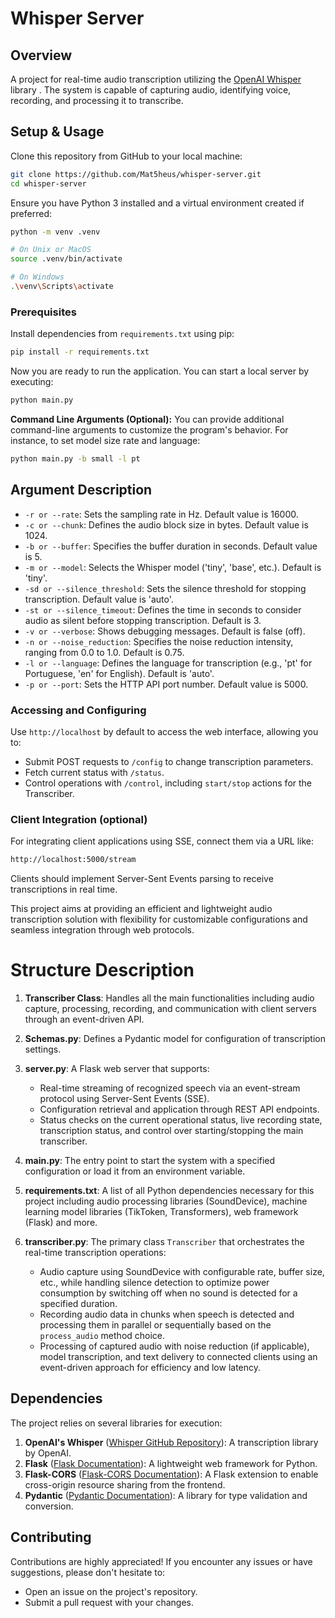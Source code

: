 # Whisper Server

## Overview
A project for real-time audio transcription utilizing the [OpenAI Whisper](https://github.com/openai/whisper) library . The system is capable of capturing audio, identifying voice, recording, and processing it to transcribe.

## Setup & Usage

Clone this repository from GitHub to your local machine:
```bash
git clone https://github.com/Mat5heus/whisper-server.git
cd whisper-server
```

Ensure you have Python 3 installed and a virtual environment created if preferred:
```bash
python -m venv .venv

# On Unix or MacOS
source .venv/bin/activate

# On Windows
.\venv\Scripts\activate
```

### Prerequisites
Install dependencies from `requirements.txt` using pip:
```bash
pip install -r requirements.txt
```

Now you are ready to run the application. You can start a local server by executing:
```bash
python main.py
```

**Command Line Arguments (Optional):**
You can provide additional command-line arguments to customize the program's behavior. For instance, to set model size rate and language:
   ```bash
   python main.py -b small -l pt
   ```

## Argument Description

- `-r or --rate`: Sets the sampling rate in Hz. Default value is 16000.
- `-c or --chunk`: Defines the audio block size in bytes. Default value is 1024.
- `-b or --buffer`: Specifies the buffer duration in seconds. Default value is 5.
- `-m or --model`: Selects the Whisper model ('tiny', 'base', etc.). Default is 'tiny'.
- `-sd or --silence_threshold`: Sets the silence threshold for stopping transcription. Default value is 'auto'.
- `-st or --silence_timeout`: Defines the time in seconds to consider audio as silent before stopping transcription. Default is 3.
- `-v or --verbose`: Shows debugging messages. Default is false (off).
- `-n or --noise_reduction`: Specifies the noise reduction intensity, ranging from 0.0 to 1.0. Default is 0.75.
- `-l or --language`: Defines the language for transcription (e.g., 'pt' for Portuguese, 'en' for English). Default is 'auto'.
- `-p or --port`: Sets the HTTP API port number. Default value is 5000.


### Accessing and Configuring
Use `http://localhost` by default to access the web interface, allowing you to:
- Submit POST requests to `/config` to change transcription parameters.
- Fetch current status with `/status`.
- Control operations with `/control`, including `start/stop` actions for the Transcriber.

### Client Integration (optional)
For integrating client applications using SSE, connect them via a URL like:
```bash
http://localhost:5000/stream
```
Clients should implement Server-Sent Events parsing to receive transcriptions in real time.

This project aims at providing an efficient and lightweight audio transcription solution with flexibility for customizable configurations and seamless integration through web protocols.

# Structure Description

1. **Transcriber Class**: Handles all the main functionalities including audio capture, processing, recording, and communication with client servers through an event-driven API.

2. **Schemas.py**: Defines a Pydantic model for configuration of transcription settings.

3. **server.py**: A Flask web server that supports:
   - Real-time streaming of recognized speech via an event-stream protocol using Server-Sent Events (SSE).
   - Configuration retrieval and application through REST API endpoints.
   - Status checks on the current operational status, live recording state, transcription status, and control over starting/stopping the main transcriber.

4. **main.py**: The entry point to start the system with a specified configuration or load it from an environment variable.

5. **requirements.txt**: A list of all Python dependencies necessary for this project including audio processing libraries (SoundDevice), machine learning model libraries (TikToken, Transformers), web framework (Flask) and more.

6. **transcriber.py**: The primary class `Transcriber` that orchestrates the real-time transcription operations:
   - Audio capture using SoundDevice with configurable rate, buffer size, etc., while handling silence detection to optimize power consumption by switching off when no sound is detected for a specified duration.
   - Recording audio data in chunks when speech is detected and processing them in parallel or sequentially based on the `process_audio` method choice.
   - Processing of captured audio with noise reduction (if applicable), model transcription, and text delivery to connected clients using an event-driven approach for efficiency and low latency.


## Dependencies

The project relies on several libraries for execution:

1. **OpenAI's Whisper** ([Whisper GitHub Repository](https://github.com/openai/whisper)): A transcription library by OpenAI.
2. **Flask** ([Flask Documentation](https://flask.palletsprojects.com/en/2.0.x/)): A lightweight web framework for Python.
3. **Flask-CORS** ([Flask-CORS Documentation](https://flask-cors.readthedocs.io/en/latest/)): A Flask extension to enable cross-origin resource sharing from the frontend.
4. **Pydantic** ([Pydantic Documentation](https://pydantic-docs.helpmanual.io/)): A library for type validation and conversion.

## Contributing

Contributions are highly appreciated! If you encounter any issues or have suggestions, please don't hesitate to:

- Open an issue on the project's repository.
- Submit a pull request with your changes.



